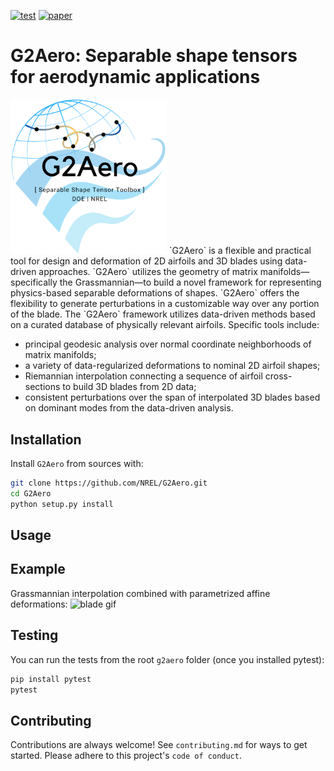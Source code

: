 [![test](https://github.com/NREL/G2Aero/actions/workflows/python-package.yml/badge.svg)](https://github.com/NREL/G2Aero/actions/workflows/python-package.yml)
[![paper](https://github.com/NREL/G2Aero/actions/workflows/draft-pdf.yml/badge.svg)](https://github.com/NREL/G2Aero/actions/workflows/draft-pdf.yml)

# G2Aero: Separable shape tensors for aerodynamic applications
<img src="https://github.com/NREL/G2Aero/blob/main/paper/G2Aero-logo.png" alt="logo png" title="logo" width="250"/>
 `G2Aero` is  a flexible and practical tool for design and deformation of 2D airfoils and 3D blades using data-driven approaches. `G2Aero` utilizes the geometry of matrix manifolds&mdash;specifically the Grassmannian&mdash;to build a novel framework for representing physics-based separable deformations of shapes. `G2Aero` offers the flexibility to generate perturbations in a customizable way over any portion of the blade. The `G2Aero` framework utilizes data-driven methods based on a curated database of physically relevant airfoils. Specific tools include: 
 
 -  principal geodesic analysis over normal coordinate neighborhoods of matrix manifolds; 
 -  a variety of data-regularized deformations to nominal 2D airfoil shapes; 
 -  Riemannian interpolation connecting a sequence of airfoil cross-sections to build 3D blades from 2D data; 
 -  consistent perturbations over the span of interpolated 3D blades based on dominant modes from the data-driven analysis. 

## Installation

Install `G2Aero` from sources with:

```bash
git clone https://github.com/NREL/G2Aero.git
cd G2Aero
python setup.py install
```

## Usage

<!-- ```python

``` -->
## Example 
Grassmannian interpolation combined with parametrized affine deformations:
<img src="https://github.com/NREL/G2Aero/blob/main/data/animations/animation.gif" alt="blade gif" title="gif" width="500"/>


## Testing
You can run the tests from the root `g2aero` folder (once you installed pytest):
```bash
pip install pytest
pytest
```
## Contributing

Contributions are always welcome! See `contributing.md` for ways to get started.
Please adhere to this project's `code of conduct`.

<!-- ## License -->






